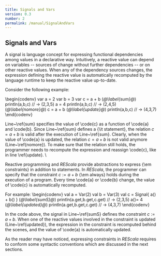 ```yaml
---
title: Signals and Vars
version: 0.3
number: 2
permalink: /manual/SignalAndVars
---
```

## Signals and Vars

A signal is language concept for expressing functional dependencies
among values in a declarative way. Intuitively, a reactive value can
depend on variables -- sources of change without further dependencies
-- or on other reactive values.  When any of the dependency sources
changes, the expression defining the reactive value is automatically
recomputed by the language runtime to keep the reactive value
up-to-date.

Consider the following example:

\begin{codenv}
var a = 2
var b = 3
var c = a + b   (*@\label{sum}@*)
println(a,b,c) // -> (2,3,5)
a = 4
println(a,b,c) // -> (2,4,5) (*@\label{nomore}@*)
c = a + b (*@\label{update}@*)
println(a,b,c) // -> (4,3,7)
\end{codenv}

Line~\ref{sum} specifies the value of \code{c} as a function of
\code{a} and \code{b}. Since Line~\ref{sum} defines a {\it statement},
the relation $c = a + b$ is valid after the execution of
Line~\ref{sum}. Clearly, when the value of \code{a} is updated, the
relation $c = a + b$ is not valid anymore (Line~\ref{nomore}). To make
sure that the relation still holds, the programmer needs to recompute
the expression and reassign \code{c}, like in line \ref{update}.
\\

Reactive programming and *REScala* provide abstractions to express {\em
  constraints} in addition to statements. In *REScala*, the programmer
can specify that the constraint $c := a + b$ {\em always} holds during
the execution of a program. Every time \code{a} or \code{b} change,
the value of \code{c} is automatically recomputed.

For example:
\begin{codenv}
val a = Var(2)
val b = Var(3)
val c = Signal{ a() + b() }   (*@\label{sumS}@*)
println(a.get,b.get,c.get) // -> (2,3,5)
a()= 4  (*@\label{updated}@*)
println(a.get,b.get,c.get) // -> (4,3,7)
\end{codenv}

In the code above, the signal in Line~\ref{sumS} defines the
constraint $c := a + b$. When one of the reactive values involved in
the constraint is updated (Line~\ref{updated}), the expression in the
constraint is recomputed behind the scenes, and the value of \code{a}
is automatically updated.

As the reader may have noticed, expressing constraints in *REScala*
requires to conform some syntactic conventions which are discussed in
the next sections.